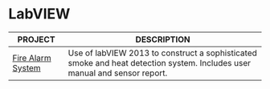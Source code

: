 # LabVIEW

| PROJECT | DESCRIPTION |
|----------------|-------------|
| [Fire Alarm System](https://github.com/BroadbentT/Project-FireAlarm2) |Use of labVIEW 2013 to construct a sophisticated smoke and heat detection system. Includes user manual and sensor report.|
